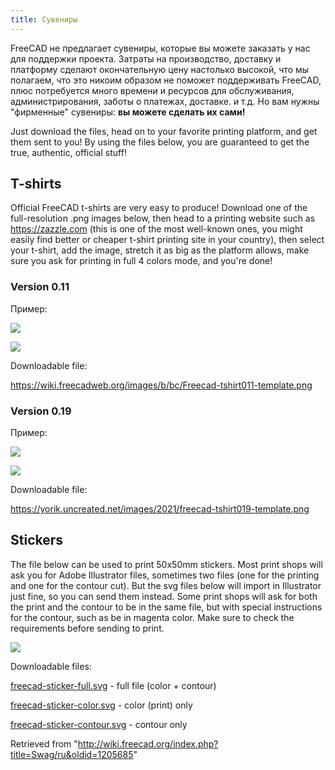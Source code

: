 ```yaml
---
title: Сувениры
---
```

FreeCAD не предлагает сувениры, которые вы можете заказать у нас для поддержки проекта. Затраты на производство, доставку и платформу сделают окончательную цену настолько высокой, что мы полагаем, что это никоим образом не поможет поддерживать FreeCAD, плюс потребуется много времени и ресурсов для обслуживания, администрирования, заботы о платежах, доставке. и т.д. Но вам нужны "фирменные" сувениры: **вы можете сделать их сами!**

Just download the files, head on to your favorite printing platform, and get them sent to you! By using the files below, you are guaranteed to get the true, authentic, official stuff!

## T-shirts

Official FreeCAD t-shirts are very easy to produce! Download one of the full-resolution .png images below, then head to a printing website such as <https://zazzle.com> (this is one of the most well-known ones, you might easily find better or cheaper t-shirt printing site in your country), then select your t-shirt, add the image, stretch it as big as the platform allows, make sure you ask for printing in full 4 colors mode, and you're done!

### Version 0.11

Пример:

![](/images/Freecad-tshirt-011-example.jpg)

![](/images/Freecad-tshirt011-template.png)

Downloadable file:

<https://wiki.freecadweb.org/images/b/bc/Freecad-tshirt011-template.png>

### Version 0.19

Пример:

![](/images/Freecad-tshirt019-example.jpg)

![](/images/Freecad-tshirt019-template.png)

Downloadable file:

<https://yorik.uncreated.net/images/2021/freecad-tshirt019-template.png>

## Stickers

The file below can be used to print 50x50mm stickers. Most print shops will ask you for Adobe Illustrator files, sometimes two files (one for the printing and one for the contour cut). But the svg files below will import in Illustrator just fine, so you can send them instead. Some print shops will ask for both the print and the contour to be in the same file, but with special instructions for the contour, such as be in magenta color. Make sure to check the requirements before sending to print.

![](/images/Freecad-sticker-5x5-example.jpg)

Downloadable files:

[freecad-sticker-full.svg](https://yorik.uncreated.net/images/2021/freecad-sticker-full.svg) - full file (color + contour)

[freecad-sticker-color.svg](https://yorik.uncreated.net/images/2021/freecad-sticker-color.svg) - color (print) only

[freecad-sticker-contour.svg](https://yorik.uncreated.net/images/2021/freecad-sticker-contour.svg) - contour only

Retrieved from "<http://wiki.freecad.org/index.php?title=Swag/ru&oldid=1205685>"